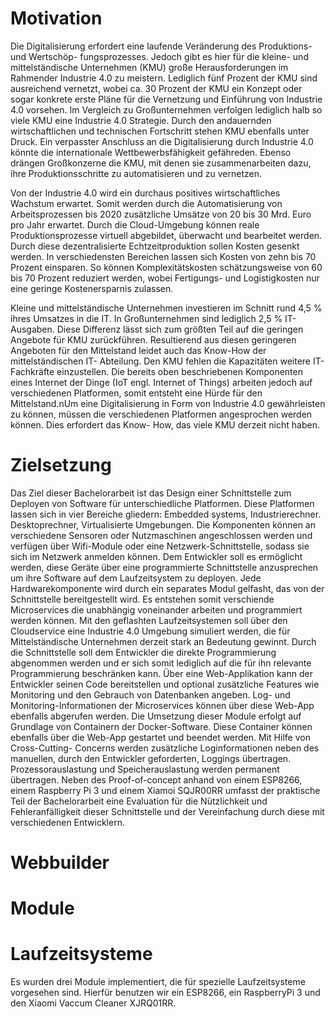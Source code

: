 # Motivation
Die Digitalisierung erfordert eine laufende Veränderung des Produktions- und Wertschöp-
fungsprozesses. Jedoch gibt es hier für die kleine- und mittelständische Unternehmen (KMU)
große Herausforderungen im Rahmender Industrie 4.0 zu meistern. Lediglich fünf Prozent der
KMU sind ausreichend vernetzt, wobei ca. 30 Prozent der KMU ein Konzept oder sogar
konkrete erste Pläne für die Vernetzung und Einführung von Industrie 4.0 vorsehen. Im
Vergleich zu Großunternehmen verfolgen lediglich halb so viele KMU eine Industrie 4.0
Strategie. Durch den andauernden wirtschaftlichen und technischen Fortschritt stehen KMU
ebenfalls unter Druck. Ein verpasster Anschluss an die Digitalisierung durch Industrie 4.0
könnte die internationale Wettbewerbsfähigkeit gefähreden. Ebenso drängen Großkonzerne die
KMU, mit denen sie zusammenarbeiten dazu, ihre Produktionsschritte zu automatisieren und
zu vernetzen.

Von der Industrie 4.0 wird ein durchaus positives wirtschaftliches Wachstum erwartet. Somit
werden durch die Automatisierung von Arbeitsprozessen bis 2020 zusätzliche Umsätze von 20
bis 30 Mrd. Euro pro Jahr erwartet. Durch die Cloud-Umgebung können reale
Produktionsprozesse virtuell abgebildet, überwacht und bearbeitet werden. Durch diese
dezentralisierte Echtzeitproduktion sollen Kosten gesenkt werden. In verschiedensten
Bereichen lassen sich Kosten von zehn bis 70 Prozent einsparen. So können
Komplexitätskosten schätzungsweise von 60 bis 70 Prozent reduziert werden, wobei
Fertigungs- und Logistigkosten nur eine geringe Kostenersparnis zulassen.

Kleine und mittelständische Unternehmen investieren im Schnitt rund 4,5 % ihres Umsatzes in
die IT. In Großunternehmen sind lediglich 2,5 % IT-Ausgaben. Diese Differenz lässt sich zum
größten Teil auf die geringen Angebote für KMU zurückführen. Resultierend aus diesen
geringeren Angeboten für den Mittelstand leidet auch das Know-How der mittelständischen IT-
Abteilung. Den KMU fehlen die Kapazitäten weitere IT-Fachkräfte einzustellen. Die bereits
oben beschriebenen Komponenten eines Internet der Dinge (IoT engl. Internet of Things)
arbeiten jedoch auf verschiedenen Platformen, somit entsteht eine Hürde für den
Mittelstand.nUm eine Digitalisierung in Form von Industrie 4.0 gewährleisten zu können,
müssen die verschiedenen Platformen angesprochen werden können. Dies erfordert das Know-
How, das viele KMU derzeit nicht haben.

# Zielsetzung

Das Ziel dieser Bachelorarbeit ist das Design einer Schnittstelle zum Deployen von Software
für unterschiedliche Platformen. Diese Platformen lassen sich in vier Bereiche gliedern:
Embedded systems, Industrierechner. Desktoprechner, Virtualisierte Umgebungen. Die
Komponenten können an verschiedene Sensoren oder Nutzmaschinen angeschlossen werden
und verfügen über Wifi-Module oder eine Netzwerk-Schnittstelle, sodass sie sich im Netzwerk
anmelden können. Dem Entwickler soll es ermöglicht werden, diese Geräte über eine
programmierte Schnittstelle anzusprechen um ihre Software auf dem Laufzeitsystem zu
deployen. Jede Hardwarekomponente wird durch ein separates Modul gelfasht, das von der
Schnittstelle bereitgestellt wird. Es entstehen somit verschiende Microservices die unabhängig
voneinander arbeiten und programmiert werden können. Mit den geflashten Laufzeitsystemen
soll über den Cloudservice eine Industrie 4.0 Umgebung simuliert werden, die für
Mittelständische Unternehmen derzeit stark an Bedeutung gewinnt. Durch die Schnittstelle soll
dem Entwickler die direkte Programmierung abgenommen werden und er sich somit lediglich
auf die für ihn relevante Programmierung beschränken kann. Über eine Web-Applikation kann
der Entwickler seinen Code bereitstellen und optional zusätzliche Features wie Monitoring und
den Gebrauch von Datenbanken angeben. Log- und Monitoring-Informationen der
Microservices können über diese Web-App ebenfalls abgerufen werden. Die Umsetzung dieser
Module erfolgt auf Grundlage von Containern der Docker-Software. Diese Container können
ebenfalls über die Web-App gestartet und beendet werden. Mit Hilfe von Cross-Cutting-
Concerns werden zusätzliche Loginformationen neben des manuellen, durch den Entwickler
geforderten, Loggings übertragen. Prozessorauslastung und Speicherauslastung werden
permanent übertragen. Neben des Proof-of-concept anhand von einem ESP8266, einem
Raspberry Pi 3 und einem Xiamoi SQJR00RR umfasst der praktische Teil der Bachelorarbeit
eine Evaluation für die Nützlichkeit und Fehleranfälligkeit dieser Schnittstelle und der
Vereinfachung durch diese mit verschiedenen Entwicklern.


# Webbuilder

# Module 

# Laufzeitsysteme
Es wurden drei Module implementiert, die für spezielle Laufzeitsysteme vorgesehen sind. Hierfür benutzen wir ein ESP8266, ein RaspberryPi 3 und den Xiaomi Vaccum Cleaner XJRQ01RR.

